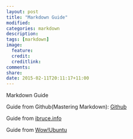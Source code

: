 ```yaml
---
layout: post
title: "Markdown Guide"
modified:
categories: markdown
description:
tags: [markdown]
image:
  feature:
  credit:
  creditlink:
comments:
share:
date: 2015-02-11T20:11:17+11:00
---
```

Markdown Guide

Guide from Github(Mastering Markdown): [Github](https://guides.github.com/features/mastering-markdown/)

Guide from [ibruce.info](http://ibruce.info/2013/11/26/markdown/)

Guide from [Wow!Ubuntu](http://wowubuntu.com/markdown/)
